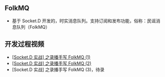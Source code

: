 ## FolkMQ

* 基于 Socket.D 开发的，时实消息队列。支持订阅和发布功能，俗称：民谣消息队列（FolkMQ）

## 开发过程视频

* [[Socket.D 实战] 之录播手写 FolkMQ (1)](https://www.bilibili.com/video/BV1dj411j7PQ/)
* [[Socket.D 实战] 之录播手写 FolkMQ (2)](https://www.bilibili.com/video/BV1EC4y177sb/)
* [Socket.D 实战] 之录播手写 FolkMQ (3)，待录
